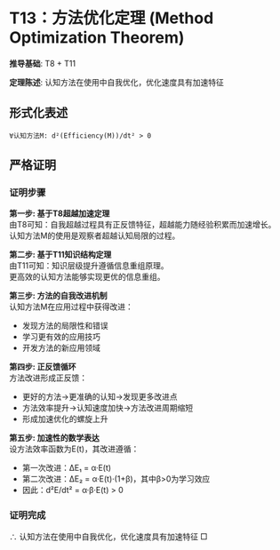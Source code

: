 # T13：方法优化定理 (Method Optimization Theorem)  

**推导基础**: T8 + T11  

**定理陈述**: 认知方法在使用中自我优化，优化速度具有加速特征  

## 形式化表述  
```  
∀认知方法M: d²(Efficiency(M))/dt² > 0  
```  

## 严格证明  

### 证明步骤  

**第一步: 基于T8超越加速定理**  
由T8可知：自我超越过程具有正反馈特征，超越能力随经验积累而加速增长。  
认知方法M的使用是观察者超越认知局限的过程。  

**第二步: 基于T11知识结构定理**  
由T11可知：知识层级提升遵循信息重组原理。  
更高效的认知方法能够实现更优的信息重组。  

**第三步: 方法的自我改进机制**  
认知方法M在应用过程中获得改进：  
- 发现方法的局限性和错误  
- 学习更有效的应用技巧  
- 开发方法的新应用领域  

**第四步: 正反馈循环**  
方法改进形成正反馈：  
- 更好的方法→更准确的认知→发现更多改进点  
- 方法效率提升→认知速度加快→方法改进周期缩短  
- 形成加速优化的螺旋上升  

**第五步: 加速性的数学表达**  
设方法效率函数为E(t)，其改进遵循：  
- 第一次改进：ΔE₁ = α·E(t)  
- 第二次改进：ΔE₂ = α·E(t)·(1+β)，其中β>0为学习效应  
- 因此：d²E/dt² = α·β·E(t) > 0  

### 证明完成  
∴ 认知方法在使用中自我优化，优化速度具有加速特征 □  